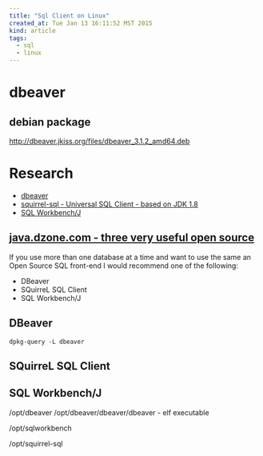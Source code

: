 ```yaml
---
title: "Sql Client on Linux"
created_at: Tue Jan 13 16:11:52 MST 2015
kind: article
tags:
  - sql
  - linux
---
```


# dbeaver

## debian package

http://dbeaver.jkiss.org/files/dbeaver_3.1.2_amd64.deb

# Research

* [dbeaver](http://dbeaver.jkiss.org/)
* [squirrel-sql - Universal SQL Client - based on JDK 1.8](http://squirrel-sql.sourceforge.net/)
* [SQL Workbench/J](http://www.sql-workbench.net/index.html)

## [java.dzone.com - three very useful open source](http://java.dzone.com/articles/three-very-useful-open-source)

If you use more than one database at a time and want to use the same an
Open Source SQL front-end I would recommend one of the following:

* DBeaver
* SQuirreL SQL Client
* SQL Workbench/J


## DBeaver

~~~~~~~~~~~~~
dpkg-query -L dbeaver
~~~~~~~~~~~~~

##  SQuirreL SQL Client

## SQL Workbench/J

/opt/dbeaver
/opt/dbeaver/dbeaver/dbeaver - elf executable

/opt/sqlworkbench

/opt/squirrel-sql


